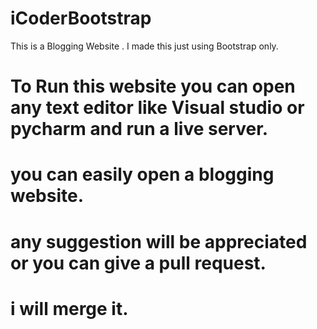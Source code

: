 # iCoderBootstrap
This is a Blogging Website . I made this just using Bootstrap only. 

# To Run this website you can open any text editor like Visual studio or pycharm and run a live server.

# you can easily open a blogging website.
# any suggestion will be appreciated or you can give a pull request.
# i will merge it.


